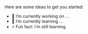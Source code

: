 Here are some ideas to get you started:

- 🔭 I’m currently working on ...
- 🌱 I’m currently learning ...
- ⚡ Fun fact: i'm still learning
